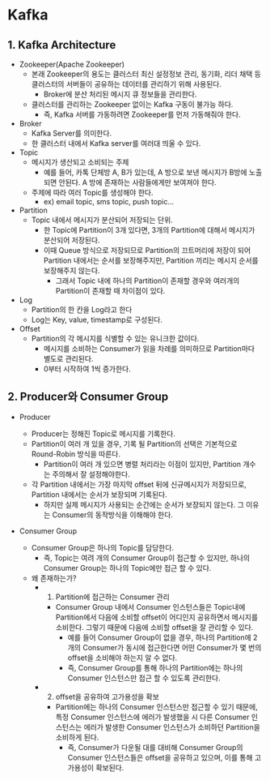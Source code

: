 # Kafka

## 1. Kafka Architecture

* Zookeeper(Apache Zookeeper)
  * 본래 Zookeeper의 용도는 클러스터 최신 설정정보 관리, 동기화, 리더 채택 등 클러스터의 서버들이 공유하는 데이터를 관리하기 위해 사용된다.
    * Broker에 분산 처리된 메시지 큐 정보들을 관리한다.
  * 클러스터를 관리하는 Zookeeper 없이는 Kafka 구동이 불가능 하다.
    * 즉, Kafka 서버를 가동하려면 Zookeeper를 먼저 가동해줘야 한다.
* Broker
  * Kafka Server를 의미한다.
  * 한 클러스터 내에서 Kafka server를 여러대 띄울 수 있다.
* Topic
  * 메시지가 생산되고 소비되는 주제
    * 예를 들어, 카톡 단체방 A, B가 있는데, A 방으로 보낸 메시지가 B방에 노출되면 안된다. A 방에 존재하는 사람들에게만 보여져야 한다.
  * 주제에 따라 여러 Topic를 생성해야 한다.
    * ex) email topic, sms topic, push topic...
* Partition
  * Topic 내에서 메시지가 분산되어 저장되는 단위.
    * 한 Topic에 Partition이 3개 있다면, 3개의 Partition에 대해서 메시지가 분산되어 저장된다.
    * 이때 Queue 방식으로 저장되므로 Partition의 끄트머리에 저장이 되어 Partition 내에서는 순서를 보장해주지만, Partition 끼리는 메시지 순서를 보장해주지 않는다.
      * 그래서  Topic 내에 하나의 Partition이 존재할 경우와 여러개의 Partition이 존재할 때 차이점이 있다.
* Log
  * Partition의 한 칸을 Log라고 한다
  * Log는 Key, value, timestamp로 구성된다.
* Offset
  * Partition의 각 메시지를 식별할 수 있는 유니크한 값이다.
    * 메시지를 소비하는 Consumer가 읽을 차례를 의미하므로 Partition마다 별도로 관리된다.
    * 0부터 시작하여 1씩 증가한다.

## 2. Producer와 Consumer Group
* Producer
  * Producer는 정해진 Topic로 메시지를 기록한다.
  * Partition이 여러 개 있을 경우, 기록 될 Partition의 선택은 기본적으로 Round-Robin 방식을 따른다.
    * Partition이 여러 개 있으면 병렬 처리라는 이점이 있지만, Partition 개수는 주의해서 잘 설정해야한다.
  * 각 Partition 내에서는 가장 마지막 offset 뒤에 신규메시지가 저장되므로, Partition 내에서는 순서가 보장되며 기록된다.
    * 하지만 실제 메시지가 사용되는 순간에는 순서가 보장되지 않는다. 그 이유는 Consumer의 동작방식을 이해해야 한다.

* Consumer Group
  * Consumer Group은 하나의 Topic를 담당한다.
    * 즉, Topic는 여려 개의 Consumer Group이 접근할 수 있지만, 하나의 Consumer Group는 하나의 Topic에만 접근 할 수 있다.
  * 왜 존재하는가?
    * 1. Partition에 접근하는 Consumer 관리
      * Consumer Group 내에서 Consumer 인스턴스들은 Topic내에 Partition에서 다음에 소비할 offset이 어디인지 공유하면서 메시지를 소비한다. 그렇기 때문에 다음에 소비할 offset을 잘 관리할 수 있다.
        * 예를 들어 Consumer Group이 없을 경우, 하나의 Partition에 2개의 Consumer가 동시에 접근한다면 어떤 Consumer가 몇 번의 offset을 소비해야 하는지 알 수 없다. 
        * 즉, Consumer Group를 통해 하나의 Partition에는 하나의 Consumer 인스턴스만 접근 할 수 있도록 관리한다.
    * 2. offset을 공유하여 고가용성을 확보
      * Partition에는 하나의 Consumer 인스턴스만 접근할 수 있기 때문에, 특정 Consumer 인스턴스에 에러가 발생했을 시 다른 Consumer 인스턴스는 에러가 발생한 Consumer 인스턴스가 소비하던 Partition을 소비하게 된다.
        * 즉, Consumer가 다운될 대를 대비해 Consumer Group의 Consumer 인스턴스들은 offset을 공유하고 있으며, 이를 통해 고가용성이 확보된다.


